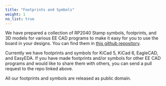 ```yaml
---
title: "Footprints and Symbols"
weight: 1
no_list: true
---
```


We have prepared a collection of RP2040 Stamp symbols, footprints, and 3D models for various EE CAD programs to make it easy for you to use the board in your designs. You can find them in [this github repository](https://github.com/solderparty/rp2040_stamp_footprints).

Currently we have footprints and symbols for KiCad 5, KiCad 6, EagleCAD, and EasyEDA. If you have made footprints and/or symbols for other EE CAD programs and would like to share them with others, you can send a pull request to the repo linked above.

All our footprints and symbols are released as public domain.